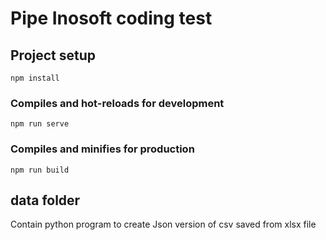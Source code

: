 # Pipe Inosoft coding test

## Project setup
```
npm install
```

### Compiles and hot-reloads for development
```
npm run serve
```

### Compiles and minifies for production
```
npm run build
```

## data folder
Contain python program to create Json version of csv saved from xlsx file

